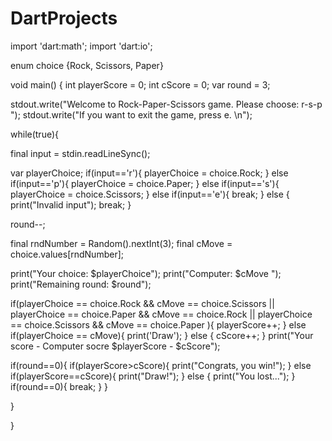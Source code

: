 # DartProjects
import 'dart:math';
import 'dart:io'; 

enum choice {Rock, Scissors, Paper} 

void main() {
 int playerScore = 0; 
 int cScore = 0; 
 var round = 3; 

  stdout.write("Welcome to Rock-Paper-Scissors game. Please choose: r-s-p "); 
  stdout.write("If you want to exit the game, press e. \n"); 
  
while(true){

  final input = stdin.readLineSync(); 

  var playerChoice; 
  if(input=='r'){
    playerChoice = choice.Rock; 
  }
  else if(input=='p'){
    playerChoice = choice.Paper;
  }
  else if(input=='s'){
    playerChoice = choice.Scissors;
  }
  else if(input=='e'){
    break; 
  }
  else {
   print("Invalid input");
   break;
  }

  round--; 

  final rndNumber = Random().nextInt(3); 
  final cMove = choice.values[rndNumber]; 

  print("Your choice: $playerChoice"); 
  print("Computer: $cMove ");  
  print("Remaining round: $round");

  if(playerChoice == choice.Rock && cMove == choice.Scissors || 
    playerChoice == choice.Paper && cMove == choice.Rock || 
    playerChoice == choice.Scissors && cMove == choice.Paper ){
    playerScore++;
  }
  else if(playerChoice == cMove){
    print('Draw'); 
  }
  else {
     cScore++;
  }
  print("Your score - Computer socre $playerScore - $cScore");
  
  if(round==0){
  if(playerScore>cScore){
    print("Congrats, you win!"); 
  }
  else if(playerScore==cScore){
    print("Draw!");
  }
  else {
    print("You lost...");
  }
  if(round==0){
    break; 
  }
  }


}




  
}